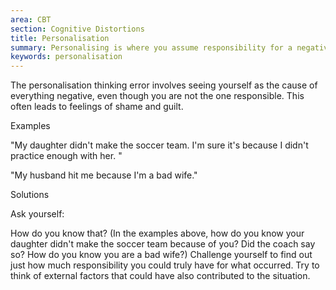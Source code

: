 ```yaml
---
area: CBT
section: Cognitive Distortions
title: Personalisation
summary: Personalising is where you assume responsibility for a negative even when there is no basis for doing so
keywords: personalisation
---
```

The personalisation thinking error involves seeing yourself as the cause of everything negative, even though you are not the one responsible. 
This often leads to feelings of shame and guilt.

Examples

"My daughter didn't make the soccer team. I'm sure it's because I didn't practice enough with her. "

"My husband hit me because I'm a bad wife."

Solutions

Ask yourself:

How do you know that? (In the examples above, how do you know your daughter didn't make the soccer team because of you? 
Did the coach say so? How do you know you are a bad wife?)
Challenge yourself to find out just how much responsibility you could truly have for what occurred.
Try to think of external factors that could have also contributed to the situation.
